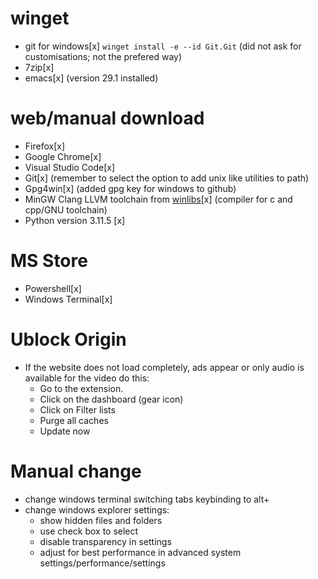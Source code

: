 # winget

- git for windows[x] `winget install -e --id Git.Git` (did not ask for customisations; not the prefered way)
- 7zip[x]
- emacs[x] (version 29.1 installed)

# web/manual download

- Firefox[x]
- Google Chrome[x]
- Visual Studio Code[x]
- Git[x] (remember to select the option to add unix like utilities to path)
- Gpg4win[x] (added gpg key for windows to github)
- MinGW Clang LLVM toolchain from [winlibs](https://winlibs.com)[x] (compiler for c and cpp/GNU toolchain)
- Python version 3.11.5 [x]

# MS Store

- Powershell[x]
- Windows Terminal[x]

# Ublock Origin

- If the website does not load completely, ads appear or only audio is available for the video do this:
    * Go to the extension.
    * Click on the dashboard (gear icon)
    * Click on Filter lists
    * Purge all caches
    * Update now

# Manual change

- change windows terminal switching tabs keybinding to alt+<tab-number>
- change windows explorer settings:
    * show hidden files and folders
    * use check box to select
    * disable transparency in settings
    * adjust for best performance in advanced system settings/performance/settings

